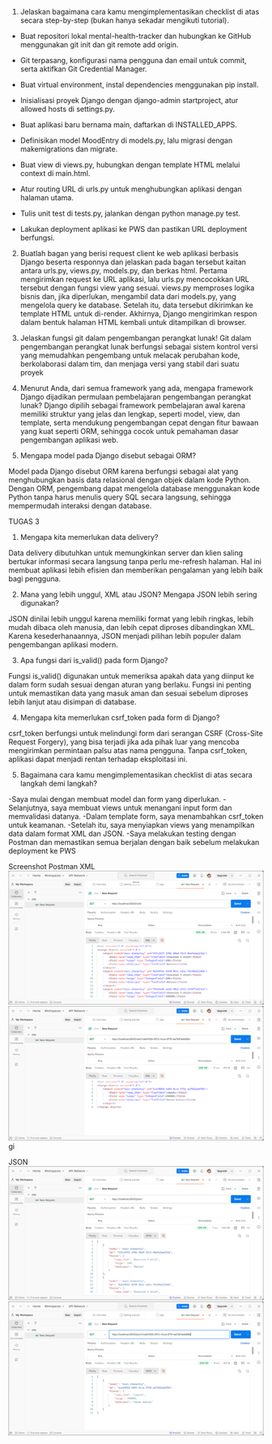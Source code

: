 

1) Jelaskan bagaimana cara kamu mengimplementasikan checklist di atas secara step-by-step (bukan hanya sekadar mengikuti tutorial).
- Buat repositori lokal mental-health-tracker dan hubungkan ke GitHub menggunakan git init dan git remote add origin.

- Git terpasang, konfigurasi nama pengguna dan email untuk commit, serta aktifkan Git Credential Manager.

- Buat virtual environment, instal dependencies menggunakan pip install.

- Inisialisasi proyek Django dengan django-admin startproject, atur allowed hosts di settings.py.

- Buat aplikasi baru bernama main, daftarkan di INSTALLED_APPS.

- Definisikan model MoodEntry di models.py, lalu migrasi dengan makemigrations dan migrate.

- Buat view di views.py, hubungkan dengan template HTML melalui context di main.html.

- Atur routing URL di urls.py untuk menghubungkan aplikasi dengan halaman utama.

- Tulis unit test di tests.py, jalankan dengan python manage.py test.

- Lakukan deployment aplikasi ke PWS dan pastikan URL deployment berfungsi.

2)  Buatlah bagan yang berisi request client ke web aplikasi berbasis Django beserta responnya dan jelaskan pada bagan tersebut kaitan antara urls.py, views.py, models.py, dan berkas html.
Pertama mengirimkan request ke URL aplikasi, lalu urls.py mencocokkan URL tersebut dengan fungsi view yang sesuai. views.py memproses logika bisnis dan, jika diperlukan, mengambil data dari models.py, yang mengelola query ke database. Setelah itu, data tersebut dikirimkan ke template HTML untuk di-render. Akhirnya, Django mengirimkan respon dalam bentuk halaman HTML kembali untuk ditampilkan di browser.

3)  Jelaskan fungsi git dalam pengembangan perangkat lunak!
Git dalam pengembangan perangkat lunak berfungsi sebagai sistem kontrol versi yang memudahkan pengembang untuk melacak perubahan kode, berkolaborasi dalam tim, dan menjaga versi yang stabil dari suatu proyek

4)  Menurut Anda, dari semua framework yang ada, mengapa framework Django dijadikan permulaan pembelajaran pengembangan perangkat lunak?
Django dipilih sebagai framework pembelajaran awal karena memiliki struktur yang jelas dan lengkap, seperti model, view, dan template, serta mendukung pengembangan cepat dengan fitur bawaan yang kuat seperti ORM, sehingga cocok untuk pemahaman dasar pengembangan aplikasi web.

5)  Mengapa model pada Django disebut sebagai ORM?


Model pada Django disebut ORM karena berfungsi sebagai alat yang menghubungkan basis data relasional dengan objek dalam kode Python. Dengan ORM, pengembang dapat mengelola database menggunakan kode Python tanpa harus menulis query SQL secara langsung, sehingga mempermudah interaksi dengan database.




TUGAS 3



1. Mengapa kita memerlukan data delivery?

Data delivery dibutuhkan untuk memungkinkan server dan klien saling bertukar informasi secara langsung tanpa perlu me-refresh halaman. Hal ini membuat aplikasi lebih efisien dan memberikan pengalaman yang lebih baik bagi pengguna.

2. Mana yang lebih unggul, XML atau JSON? Mengapa JSON lebih sering digunakan?

JSON dinilai lebih unggul karena memiliki format yang lebih ringkas, lebih mudah dibaca oleh manusia, dan lebih cepat diproses dibandingkan XML. Karena kesederhanaannya, JSON menjadi pilihan lebih populer dalam pengembangan aplikasi modern.

3. Apa fungsi dari is_valid() pada form Django?

Fungsi is_valid() digunakan untuk memeriksa apakah data yang diinput ke dalam form sudah sesuai dengan aturan yang berlaku. Fungsi ini penting untuk memastikan data yang masuk aman dan sesuai sebelum diproses lebih lanjut atau disimpan di database.

4. Mengapa kita memerlukan csrf_token pada form di Django?

csrf_token berfungsi untuk melindungi form dari serangan CSRF (Cross-Site Request Forgery), yang bisa terjadi jika ada pihak luar yang mencoba mengirimkan permintaan palsu atas nama pengguna. Tanpa csrf_token, aplikasi dapat menjadi rentan terhadap eksploitasi ini.

5. Bagaimana cara kamu mengimplementasikan checklist di atas secara langkah demi langkah?


-Saya mulai dengan membuat model dan form yang diperlukan.
-Selanjutnya, saya membuat views untuk menangani input form dan memvalidasi datanya.
-Dalam template form, saya menambahkan csrf_token untuk keamanan.
-Setelah itu, saya menyiapkan views yang menampilkan data dalam format XML dan JSON.
-Saya melakukan testing dengan Postman dan memastikan semua berjalan dengan baik sebelum melakukan deployment ke PWS

Screenshot Postman
XML
![Screenshot 1](images/1.png)
![Screenshot 2](images/2.png)gi

JSON
![Screenshot 3](images/3.png)
![Screenshot 4](images/4.png)